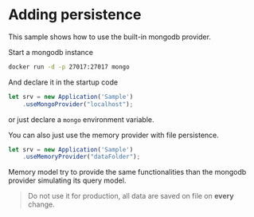 # Adding persistence

This sample shows how to use the built-in mongodb provider.

Start a mongodb instance

```bash
docker run -d -p 27017:27017 mongo
```

And declare it in the startup code

```js
let srv = new Application('Sample')
    .useMongoProvider("localhost");
```

or just declare a ```mongo``` environment variable.

You can also just use the memory provider with file persistence.

```js
let srv = new Application('Sample')
    .useMemoryProvider("dataFolder");
```

Memory model try to provide the same functionalities than the mongodb provider simulating its query model.

> Do not use it for production, all data are saved on file on **every** change.
